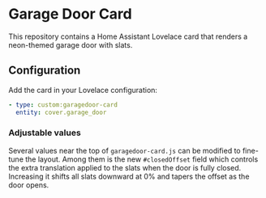 # Garage Door Card

This repository contains a Home Assistant Lovelace card that renders a neon-themed garage door with slats.

## Configuration

Add the card in your Lovelace configuration:

```yaml
- type: custom:garagedoor-card
  entity: cover.garage_door
```

### Adjustable values

Several values near the top of `garagedoor-card.js` can be modified to fine-tune the layout. Among them is the new `#closedOffset` field which controls the extra translation applied to the slats when the door is fully closed. Increasing it shifts all slats downward at 0% and tapers the offset as the door opens.
